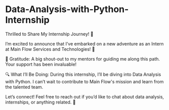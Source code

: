 # Data-Analysis-with-Python-Internship <br>
 Thrilled to Share My Internship Journey! 🌟 <br>

I’m excited to announce that I’ve embarked on a new adventure as an Intern at Main Flow Services and Technologies! 🚀 <br>

🙏 Gratitude: A big shout-out to my mentors for guiding me along this path. Your support has been invaluable!  <br>

🔍 What I’ll Be Doing: During this internship, I’ll be diving into Data Analysis with Python. I can’t wait to contribute to Main Flow's mission and learn from the talented team. <br>

Let’s connect! Feel free to reach out if you’d like to chat about data analysis, internships, or anything related. 🤝 
